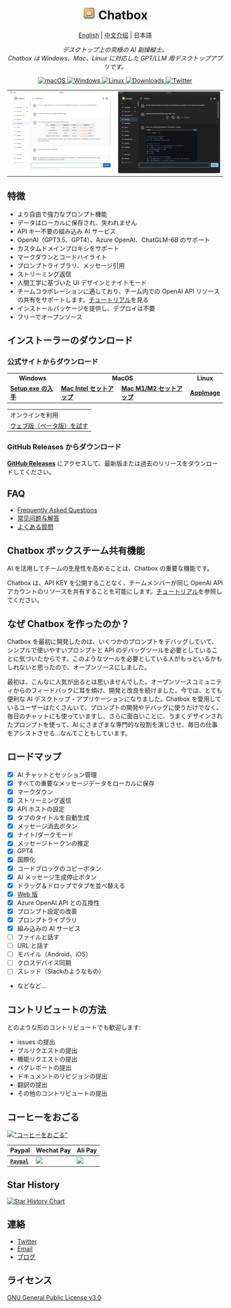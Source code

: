 <h1 align="center">
<img src='./doc/icon.png' width='30'>
<span>Chatbox</span>
</h1>
<p align="center">
    <a href="./README.md">English</a> | <a href="./README-CN.md">中文介绍</a> | 日本語
</p>
<p align="center">
    <em>デスクトップ上の究極の AI 副操縦士。 <br />Chatbox は Windows、Mac、Linux に対応した GPT/LLM 用デスクトップアプリです。</em>
</p>


<p align="center">
<a href="https://github.com/Bin-Huang/chatbox/releases" target="_blank">
<img alt="macOS" src="https://img.shields.io/badge/-macOS-black?style=flat-square&logo=apple&logoColor=white" />
</a>
<a href="https://github.com/Bin-Huang/chatbox/releases" target="_blank">
<img alt="Windows" src="https://img.shields.io/badge/-Windows-blue?style=flat-square&logo=windows&logoColor=white" />
</a>
<a href="https://github.com/Bin-Huang/chatbox/releases" target="_blank">
<img alt="Linux" src="https://img.shields.io/badge/-Linux-yellow?style=flat-square&logo=linux&logoColor=white" />
</a>
<a href="https://github.com/Bin-Huang/chatbox/releases" target="_blank">
<img alt="Downloads" src="https://img.shields.io/github/downloads/Bin-Huang/chatbox/total.svg?style=flat" />
</a>
<a href="https://twitter.com/benn_huang" target="_blank">
<img alt="Twitter" src="https://img.shields.io/badge/follow-benn_huang-blue?style=flat&logo=Twitter" />
</a>
</p>

<table>
<tr>
<td>
<img src='./doc/snapshot2.png' />
</td>
<td>
<img src='./doc/snapshot4.png' />
</td>
</tr>
</table>

## 特徴

- より自由で強力なプロンプト機能
- データはローカルに保存され、失われません
- API キー不要の組み込み AI サービス
- OpenAI（GPT3.5、GPT4）、Azure OpenAI、ChatGLM-6B のサポート
- カスタムドメインプロキシをサポート
- マークダウンとコードハイライト
- プロンプトライブラリ、メッセージ引用
- ストリーミング返信
- 人間工学に基づいた UI デザインとナイトモード
- チームコラボレーションに適しており、チーム内での OpenAI API リソースの共有をサポートします。[チュートリアル](./team-sharing/README.md)を見る
- インストールパッケージを提供し、デプロイは不要
- フリーでオープンソース

## インストーラーのダウンロード

### 公式サイトからダウンロード

<table>
  <tr>
    <td style="text-align:center"><b>Windows</b></td>
    <td colspan="2" style="text-align:center"><b>MacOS</b></td>
    <td style="text-align:center"><b>Linux</b></td>
  </tr>
  <tr>
    <td>
      <b><a href='https://chatboxai.app/?c=download-windows'>Setup.exe の入手</a></b>
    </td>
    <td>
      <b><a href='https://chatboxai.app/?c=download-mac-intel'>Mac Intel セットアップ</a></b>
    </td>
    <td>
      <b><a href='https://chatboxai.app/?c=download-mac-aarch'>Mac M1/M2 セットアップ</a></b>
    </td>
    <td>
      <b><a href='https://chatboxai.app/?c=download-linux'>AppImage</a></b>
    </td>
  </tr>
</table>

<table>
  <tr>
    <td>オンラインを利用</td>
  </tr>
  <tr>
    <td>
      <a href='https://chatboxai.app/#download'>ウェブ版（ベータ版）を試す</a>
    </td>
  </tr>
</table>

### GitHub Releases からダウンロード

**[GitHub Releases](https://github.com/Bin-Huang/chatbox/releases)** にアクセスして、最新版または過去のリリースをダウンロードしてください。

## FAQ

- [Frequently Asked Questions](./FAQ.md)
- [常见问题与解答](./FAQ-CN.md)
- [よくある質問](./FAQ-JA.md)

## Chatbox ボックスチーム共有機能

AI を活用してチームの生産性を高めることは、Chatbox の重要な機能です。

Chatbox は、API KEY を公開することなく、チームメンバーが同じ OpenAI API アカウントのリソースを共有することを可能にします。[チュートリアル](./team-sharing/README.md)を参照してください。

## なぜ Chatbox を作ったのか？

Chatbox を最初に開発したのは、いくつかのプロンプトをデバッグしていて、シンプルで使いやすいプロンプトと API のデバッグツールを必要としていることに気づいたからです。このようなツールを必要としている人がもっといるかもしれないと思ったので、オープンソースにしました。

最初は、こんなに人気が出るとは思いませんでした。オープンソースコミュニティからのフィードバックに耳を傾け、開発と改良を続けました。今では、とても便利な AI デスクトップ・アプリケーションになりました。Chatbox を愛用しているユーザーはたくさんいて、プロンプトの開発やデバッグに使うだけでなく、毎日のチャットにも使っていますし、さらに面白いことに、うまくデザインされたプロンプトを使って、AI にさまざまな専門的な役割を演じさせ、毎日の仕事をアシストさせる...なんてこともしています。

## ロードマップ

- [x] AI チャットとセッション管理
- [x] すべての重要なメッセージデータをローカルに保存
- [x] マークダウン
- [x] ストリーミング返信
- [x] API ホストの設定
- [x] タブのタイトルを自動生成
- [x] メッセージ消去ボタン
- [x] ナイト/ダークモード
- [x] メッセージトークンの推定
- [x] GPT4
- [x] 国際化
- [x] コードブロックのコピーボタン
- [x] AI メッセージ生成停止ボタン
- [x] ドラッグ＆ドロップでタブを並べ替える
- [x] [Web 版](https://web.chatboxai.app)
- [x] Azure OpenAI API との互換性
- [x] プロンプト設定の改善
- [x] プロンプトライブラリ
- [x] 組み込みの AI サービス
- [ ] ファイルと話す
- [ ] URL と話す
- [ ] モバイル（Android、iOS）
- [ ] クロスデバイス同期
- [ ] スレッド（Slackのようなもの）
- などなど...

## コントリビュートの方法

どのような形のコントリビュートでも歓迎します:

- issues の提出
- プルリクエストの提出
- 機能リクエストの提出
- バグレポートの提出
- ドキュメントのリビジョンの提出
- 翻訳の提出
- その他のコントリビュートの提出

## コーヒーをおごる

[!["コーヒーをおごる"](https://www.buymeacoffee.com/assets/img/custom_images/orange_img.png)](https://buymeacoffee.com/benn)

| Paypal | Wechat Pay | Ali Pay |
| --- | --- | --- |
| [**`Paypal`**](https://www.paypal.me/tobennhuang) | <img src="./doc/wechat_pay.JPG" height="240" /> | <img src="./doc/ali_pay.PNG" height="240" /> |

## Star History

[![Star History Chart](https://api.star-history.com/svg?repos=Bin-Huang/chatbox&type=Date)](https://star-history.com/#Bin-Huang/chatbox&Date)

## 連絡

- [Twitter](https://twitter.com/benn_huang)
- [Email](mailto:tohuangbin@gmail.com)
- [ブログ](https://bennhuang.com)

## ライセンス

[GNU General Public License v3.0](./LICENSE)
